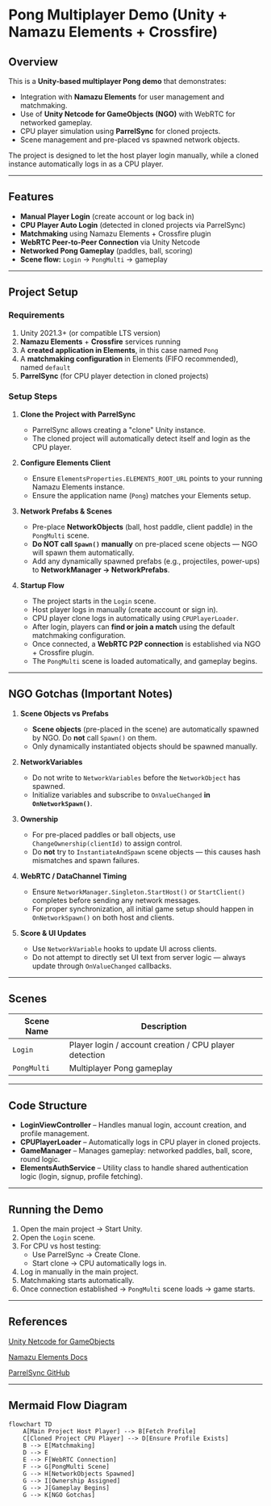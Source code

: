 # Pong Multiplayer Demo (Unity + Namazu Elements + Crossfire)

## Overview

This is a **Unity-based multiplayer Pong demo** that demonstrates:  

- Integration with **Namazu Elements** for user management and matchmaking.  
- Use of **Unity Netcode for GameObjects (NGO)** with WebRTC for networked gameplay.  
- CPU player simulation using **ParrelSync** for cloned projects.  
- Scene management and pre-placed vs spawned network objects.  

The project is designed to let the host player login manually, while a cloned instance automatically logs in as a CPU player.

---

## Features

- **Manual Player Login** (create account or log back in)  
- **CPU Player Auto Login** (detected in cloned projects via ParrelSync)  
- **Matchmaking** using Namazu Elements + Crossfire plugin  
- **WebRTC Peer-to-Peer Connection** via Unity Netcode  
- **Networked Pong Gameplay** (paddles, ball, scoring)  
- **Scene flow:** `Login` → `PongMulti` → gameplay  

---

## Project Setup

### Requirements

1. Unity 2021.3+ (or compatible LTS version)  
2. **Namazu Elements** + **Crossfire** services running  
3. A **created application in Elements**, in this case named `Pong`  
4. A **matchmaking configuration** in Elements (FIFO recommended), named `default`  
5. **ParrelSync** (for CPU player detection in cloned projects)  

### Setup Steps

1. **Clone the Project with ParrelSync**  
   - ParrelSync allows creating a "clone" Unity instance.  
   - The cloned project will automatically detect itself and login as the CPU player.  

2. **Configure Elements Client**  
   - Ensure `ElementsProperties.ELEMENTS_ROOT_URL` points to your running Namazu Elements instance.  
   - Ensure the application name (`Pong`) matches your Elements setup.  

3. **Network Prefabs & Scenes**  
   - Pre-place **NetworkObjects** (ball, host paddle, client paddle) in the `PongMulti` scene.  
   - **Do NOT call `Spawn()` manually** on pre-placed scene objects — NGO will spawn them automatically.  
   - Add any dynamically spawned prefabs (e.g., projectiles, power-ups) to **NetworkManager → NetworkPrefabs**.  

4. **Startup Flow**  
   - The project starts in the `Login` scene.  
   - Host player logs in manually (create account or sign in).  
   - CPU player clone logs in automatically using `CPUPlayerLoader`.  
   - After login, players can **find or join a match** using the default matchmaking configuration.  
   - Once connected, a **WebRTC P2P connection** is established via NGO + Crossfire plugin.  
   - The `PongMulti` scene is loaded automatically, and gameplay begins.  

---

## NGO Gotchas (Important Notes)

1. **Scene Objects vs Prefabs**  
   - **Scene objects** (pre-placed in the scene) are automatically spawned by NGO. Do **not** call `Spawn()` on them.  
   - Only dynamically instantiated objects should be spawned manually.  

2. **NetworkVariables**  
   - Do not write to `NetworkVariables` before the `NetworkObject` has spawned.  
   - Initialize variables and subscribe to `OnValueChanged` **in `OnNetworkSpawn()`**.  

3. **Ownership**  
   - For pre-placed paddles or ball objects, use `ChangeOwnership(clientId)` to assign control.  
   - Do **not** try to `InstantiateAndSpawn` scene objects — this causes hash mismatches and spawn failures.  

4. **WebRTC / DataChannel Timing**  
   - Ensure `NetworkManager.Singleton.StartHost()` or `StartClient()` completes before sending any network messages.  
   - For proper synchronization, all initial game setup should happen in `OnNetworkSpawn()` on both host and clients.  

5. **Score & UI Updates**  
   - Use `NetworkVariable` hooks to update UI across clients.  
   - Do not attempt to directly set UI text from server logic — always update through `OnValueChanged` callbacks.  

---

## Scenes

| Scene Name | Description |
|------------|-------------|
| `Login` | Player login / account creation / CPU player detection |
| `PongMulti` | Multiplayer Pong gameplay |

---

## Code Structure

- **LoginViewController** – Handles manual login, account creation, and profile management.  
- **CPUPlayerLoader** – Automatically logs in CPU player in cloned projects.  
- **GameManager** – Manages gameplay: networked paddles, ball, score, round logic.  
- **ElementsAuthService** – Utility class to handle shared authentication logic (login, signup, profile fetching).  

---

## Running the Demo

1. Open the main project → Start Unity.  
2. Open the `Login` scene.  
3. For CPU vs host testing:  
   - Use ParrelSync → Create Clone.  
   - Start clone → CPU automatically logs in.  
4. Log in manually in the main project.  
5. Matchmaking starts automatically.  
6. Once connection established → `PongMulti` scene loads → game starts.  

---

## References

[Unity Netcode for GameObjects](https://docs-multiplayer.unity3d.com/)

[Namazu Elements Docs](https://namazustudios.com/docs)

[ParrelSync GitHub](https://github.com/VeriorPies/ParrelSync)

---

## Mermaid Flow Diagram

```mermaid
flowchart TD
    A[Main Project Host Player] --> B[Fetch Profile]
    C[Cloned Project CPU Player] --> D[Ensure Profile Exists]
    B --> E[Matchmaking]
    D --> E
    E --> F[WebRTC Connection]
    F --> G[PongMulti Scene]
    G --> H[NetworkObjects Spawned]
    G --> I[Ownership Assigned]
    G --> J[Gameplay Begins]
    G --> K[NGO Gotchas]

